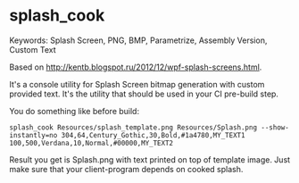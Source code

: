 splash_cook
===========

Keywords: Splash Screen, PNG, BMP, Parametrize, Assembly Version, Custom Text

Based on http://kentb.blogspot.ru/2012/12/wpf-splash-screens.html.

It's a console utility for Splash Screen bitmap generation with custom provided text. It's the utility that should be used in your CI pre-build step.

You do something like before build:

`splash_cook Resources/splash_template.png Resources/Splash.png --show-instantly=no 304,64,Century_Gothic,30,Bold,#1a4780,MY_TEXT1 100,500,Verdana,10,Normal,#00000,MY_TEXT2`

Result you get is Splash.png with text printed on top of template image. Just make sure that your client-program depends on cooked splash.
